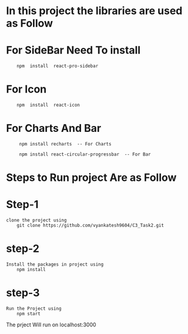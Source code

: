 # In this project the libraries are used  as Follow

# For SideBar Need  To install 
        npm  install  react-pro-sidebar
# For Icon 
        npm  install  react-icon
# For Charts And Bar
         npm install recharts  -- For Charts

         npm install react-circular-progressbar  -- For Bar



# Steps to Run project Are as Follow

# Step-1
    clone the project using 
        git clone https://github.com/vyankatesh9604/C3_Task2.git

# step-2
    Install the packages in project using
        npm install

# step-3
    Run the Project using
        npm start

The prject Will run on localhost:3000
